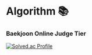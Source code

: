 # Algorithm :books:
### Baekjoon Online Judge Tier
[![Solved.ac Profile](http://mazassumnida.wtf/api/v2/generate_badge?boj=superstring7)](https://solved.ac/superstring7)
